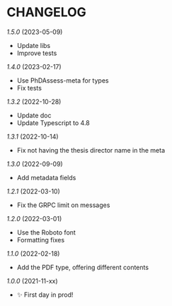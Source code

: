 # CHANGELOG

*1.5.0* (2023-05-09)
- Update libs
- Improve tests

*1.4.0* (2023-02-17)
- Use PhDAssess-meta for types
- Fix tests

*1.3.2* (2022-10-28)
- Update doc
- Update Typescript to 4.8

*1.3.1* (2022-10-14)
- Fix not having the thesis director name in the meta

*1.3.0* (2022-09-09)
- Add metadata fields

*1.2.1* (2022-03-10)
- Fix the GRPC limit on messages

*1.2.0* (2022-03-01)
- Use the Roboto font
- Formatting fixes

*1.1.0* (2022-02-18)
- Add the PDF type, offering different contents

*1.0.0* (2021-11-xx)
- ✨ First day in prod!
